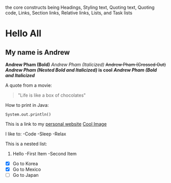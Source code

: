 the core constructs being Headings, Styling text, Quoting text, Quoting code, Links, Section links, Relative links, Lists, and Task lists

# Hello All
## My name is Andrew

**Andrew Pham (Bold)** 
*Andrew Pham (Italicized)* 
~~Andrew Pham (Crossed Out)~~ 
**_Andrew Pham (Nested Bold and Italicized)_ is cool** 
***Andrew Pham (Bold and Italicized*** 

A quote from a movie:
> "Life is like a box of chocolates"

How to print in Java:
```
System.out.println()
```

This is a link to my [personal website](https://andrewdpham.github.io/)
[Cool Image](dawnbring.jpg)


I like to:
-Code
-Sleep
-Relax

This is a nested list:
1. Hello
   -First Item
    -Second Item

-[x] Go to Korea
-[x] Go to Mexico
-[ ] Go to Japan
